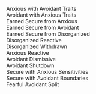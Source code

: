 Anxious with Avoidant Traits  
Avoidant with Anxious Traits  
Earned Secure from Anxious  
Earned Secure from Avoidant  
Earned Secure from Disorganized  
Disorganized Reactive  
Disorganized Withdrawn  
Anxious Reactive  
Avoidant Dismissive  
Avoidant Shutdown  
Secure with Anxious Sensitivities  
Secure with Avoidant Boundaries  
Fearful Avoidant Split  